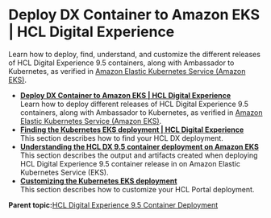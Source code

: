 # Deploy DX Container to Amazon EKS \| HCL Digital Experience

Learn how to deploy, find, understand, and customize the different releases of HCL Digital Experience 9.5 containers, along with Ambassador to Kubernetes, as verified in [Amazon Elastic Kubernetes Service \(Amazon EKS\)](https://aws.amazon.com/eks/).

-   **[Deploy DX Container to Amazon EKS \| HCL Digital Experience](../containerization/deploy_kubernetes_eks.md)**  
Learn how to deploy different releases of HCL Digital Experience 9.5 containers, along with Ambassador to Kubernetes, as verified in [Amazon Elastic Kubernetes Service \(Amazon EKS\)](https://aws.amazon.com/eks/).
-   **[Finding the Kubernetes EKS deployment \| HCL Digital Experience](../containerization/finding_kubernetes_eks_deployment.md)**  
This section describes how to find your HCL DX deployment.
-   **[Understanding the HCL DX 9.5 container deployment on Amazon EKS](../containerization/understanding_kubernetes_eks_deployment.md)**  
This section describes the output and artifacts created when deploying HCL Digital Experience 9.5 container release in on Amazon Elastic Kubernetes Service \(EKS\).
-   **[Customizing the Kubernetes EKS deployment](../containerization/customizing_kubernetes_eks_deployment.md)**  
This section describes how to customize your HCL Portal deployment.

**Parent topic:**[HCL Digital Experience 9.5 Container Deployment](../containerization/deploy_supported_container_platforms.md)

